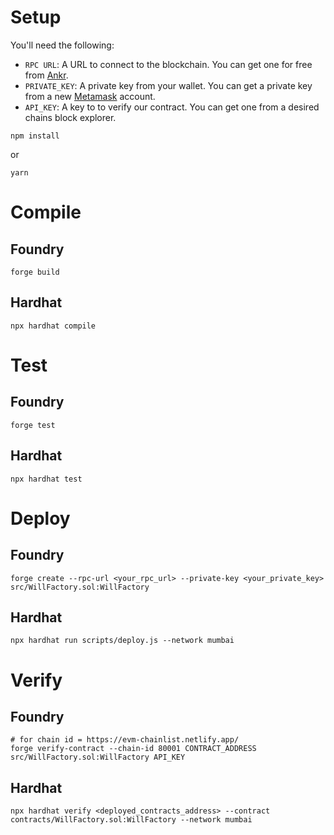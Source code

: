 # Setup

You'll need the following:

- `RPC URL`: A URL to connect to the blockchain. You can get one for free from [Ankr](https://www.ankr.com/protocol/).
- `PRIVATE_KEY`: A private key from your wallet. You can get a private key from a new [Metamask](https://metamask.io/) account.
- `API_KEY`: A key to to verify our contract. You can get one from a desired chains block explorer.

```shell
npm install
```

or

```shell
yarn
```

# Compile

## Foundry

```shell
forge build
```

## Hardhat

```shell
npx hardhat compile
```

# Test

## Foundry

```shell
forge test
```

## Hardhat

```shell
npx hardhat test
```

# Deploy

## Foundry

```shell
forge create --rpc-url <your_rpc_url> --private-key <your_private_key> src/WillFactory.sol:WillFactory
```

## Hardhat

```shell
npx hardhat run scripts/deploy.js --network mumbai
```

# Verify

## Foundry

```shell
# for chain id = https://evm-chainlist.netlify.app/
forge verify-contract --chain-id 80001 CONTRACT_ADDRESS src/WillFactory.sol:WillFactory API_KEY
```

## Hardhat

```shell
npx hardhat verify <deployed_contracts_address> --contract contracts/WillFactory.sol:WillFactory --network mumbai
```